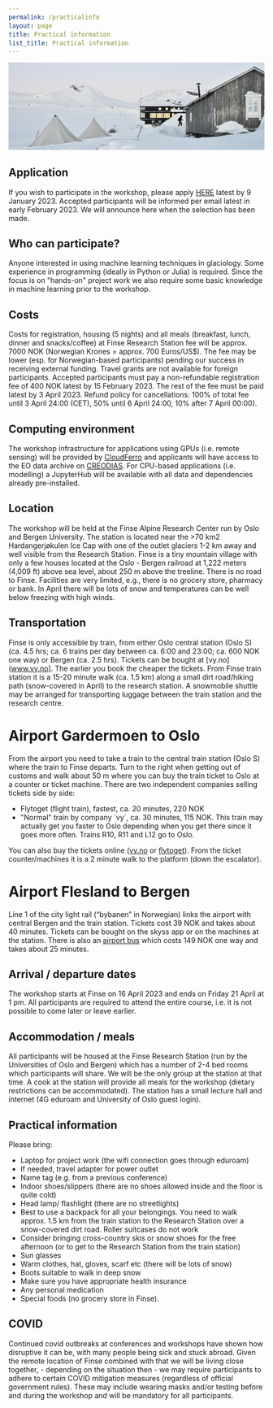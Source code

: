 ```yaml
---
permalink: /practicalinfo
layout: page
title: Practical information
list_title: Practical information
---
```

<img src="https://github.com/Machine-Learning-in-Glaciology-Workshop/Machine-Learning-in-Glaciology-Workshop.github.io/blob/master/assets/imgs/finse2014_0.jpg?raw=true" width="700">

## Application
If you wish to participate in the workshop, please apply [HERE](https://docs.google.com/forms/d/e/1FAIpQLSeFPpADZpmVA0lA4UYs7y8ayQV1PuN6JoWUJBguA7qVk0bpSg/viewform) latest by 9 January 2023. Accepted participants will be informed per email latest in early February 2023. We will announce here when the selection has been made.

## Who can participate?

Anyone interested in using machine learning techniques in glaciology. Some experience in  programming (ideally in Python or Julia) is required. Since the focus is on "hands-on" project work we also require some basic knowledge in machine learning prior to the workshop. 

## Costs

Costs for registration, housing (5 nights) and all meals (breakfast, lunch, dinner and snacks/coffee) at Finse Research Station fee will be approx. 7000 NOK (Norwegian Krones = approx. 700 Euros/US$). The fee may be lower (esp. for Norwegian-based participants) pending our success in receiving external funding. Travel grants are not available for foreign participants. Accepted participants must pay a non-refundable registration fee of 400 NOK latest by 15 February 2023. The rest of the fee must be paid latest by 3 April 2023. Refund policy for cancellations: 100% of total fee until 3 April 24:00 (CET), 50% until 6 April 24:00, 10% after 7 April 00:00).

## Computing environment

The workshop infrastructure for applications using GPUs (i.e. remote sensing) will be provided by [CloudFerro](https://cloudferro.com/en/) and applicants will have access to the EO data archive on [CREODIAS](https://creodias.eu/). For CPU-based applications (i.e. modelling) a JupyterHub will be available with all data and dependencies already pre-installed.

## Location
The workshop will be held at the Finse Alpine Research Center run by Oslo and Bergen University. The station is located near the >70 km2 Hardangerjøkulen Ice Cap with one of the outlet glaciers 1-2 km away and well visible from the Research Station. Finse is a tiny mountain village with only a few houses located at the Oslo - Bergen railroad at 1,222 meters (4,009 ft) above sea level, about 250 m above the treeline. There is no road to Finse. Facilities are very limited, e.g., there is no grocery store, pharmacy or bank. In April there will be lots of snow and temperatures can be well below freezing with high winds.
 
## Transportation
Finse is only accessible by train, from either Oslo central station (Oslo S) (ca. 4.5 hrs; ca. 6 trains per day between ca. 6:00 and 23:00; ca. 600 NOK one way) or Bergen (ca. 2.5 hrs). Tickets can be bought at [vy.no](www.vy.no]. The earlier you book the cheaper the tickets. From Finse train station it is a 15-20 minute walk (ca. 1.5 km) along a small dirt road/hiking path (snow-covered in April) to the research station. A snowmobile shuttle may be arranged for transporting luggage between the train station and the research centre.
 
# Airport Gardermoen to Oslo
From the airport you need to take a train to the central train station (Oslo S) where the train to Finse departs. Turn to the right when getting out of customs and walk about 50 m where you can buy the train ticket to Oslo at a counter or ticket machine. There are two independent companies selling tickets side by side:
- Flytoget (flight train), fastest, ca. 20 minutes, 220 NOK
- "Normal" train by company ´vy´, ca. 30 minutes, 115 NOK. This train may actually get you faster to Oslo depending when you get there since it goes more often. Trains R10, R11 and L12 go to Oslo.
 
You can also buy the tickets online ([vy.no](www.vy.no) or [flytoget](https://flytoget.no/en/)). From the ticket counter/machines it is a 2 minute walk to the platform (down the escalator).
 
# Airport Flesland to Bergen
Line 1 of the city light rail (“bybanen” in Norwegian) links the airport with central Bergen and the train station. Tickets cost 39 NOK and takes about 40 minutes. Tickets can be bought on the skyss app or on the machines at the station. There is also an [airport bus](flybussen.no) which costs 149 NOK one way and takes about 25 minutes. 

## Arrival / departure dates
The workshop starts at Finse on 16 April 2023 and ends on Friday 21 April at 1 pm. All participants are required to attend the entire course, i.e. it is not possible to come later or leave earlier.

## Accommodation / meals
All participants will be housed at the Finse Research Station (run by the Universities of Oslo and Bergen) which has a number of 2-4 bed rooms which participants will share. We will be the only group at the station at that time. A cook at the station will provide all meals for the workshop (dietary restrictions can be accommodated). The station has a small lecture hall and internet (4G eduroam and University of Oslo guest login).
 
## Practical information

Please bring:

- Laptop for project work (the wifi connection goes through eduroam)
- If needed, travel adapter for power outlet
- Name tag (e.g. from a previous conference)
- Indoor shoes/slippers (there are no shoes allowed inside and the floor is quite cold)
- Head lamp/ flashlight (there are no streetlights)
- Best to use a backpack for all your belongings. You need to walk approx. 1.5 km from the train station to the Research Station over a snow-covered dirt road. Roller suitcases do not work
- Consider bringing cross-country skis or snow shoes for the free afternoon (or to get to the Research Station from the train station)
- Sun glasses
- Warm clothes, hat, gloves, scarf etc (there will be lots of snow)
- Boots suitable to walk in deep snow
- Make sure you have appropriate health insurance
- Any personal medication
- Special foods (no grocery store in Finse).

## COVID
Continued covid outbreaks at conferences and workshops have shown how disruptive it can be, with many people being sick and stuck abroad. Given the remote location of Finse combined with that we will be living close together, - depending on the situation then - we may require participants to adhere to certain COVID mitigation measures (regardless of official government rules). These may include wearing masks and/or testing before and during the workshop and will be mandatory for all participants.
